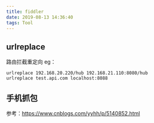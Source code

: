 ```yaml
---
title: fiddler
date: 2019-08-13 14:36:40
tags: Tool
---
```


## urlreplace
路由拦截重定向
eg：
```
urlreplace 192.168.20.220/hub 192.168.21.110:8080/hub
urlreplace test.api.com localhost:8088
```

## 手机抓包

参考：https://www.cnblogs.com/yyhh/p/5140852.html